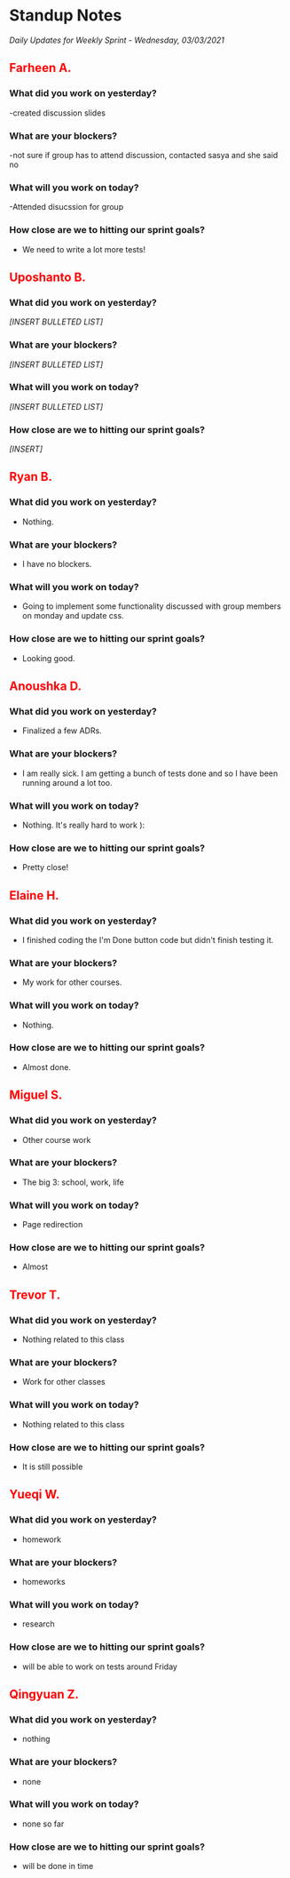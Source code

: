 # Standup Notes
*Daily Updates for Weekly Sprint - Wednesday, 03/03/2021*

## <span style="color: red;">Farheen A.</span> 

### What did you work on yesterday?
-created discussion slides

### What are your blockers?
-not sure if group has to attend discussion, contacted sasya and she said no

### What will you work on today?
-Attended disucssion for group

### How close are we to hitting our sprint goals?
- We need to write a lot more tests!

## <span style="color: red;">Uposhanto B.</span> 

### What did you work on yesterday?
*[INSERT BULLETED LIST]*

### What are your blockers?
*[INSERT BULLETED LIST]*

### What will you work on today?
*[INSERT BULLETED LIST]*

### How close are we to hitting our sprint goals?
*[INSERT]*

## <span style="color: red;">Ryan B.</span>

### What did you work on yesterday?
- Nothing.

### What are your blockers?
- I have no blockers.

### What will you work on today?
- Going to implement some functionality discussed with group members on monday and update css.

### How close are we to hitting our sprint goals?
- Looking good.

## <span style="color: red;">Anoushka D.</span>

### What did you work on yesterday?
- Finalized a few ADRs.

### What are your blockers?
- I am really sick. I am getting a bunch of tests done and so I have been running around a lot too.

### What will you work on today?
- Nothing. It's really hard to work ):

### How close are we to hitting our sprint goals?
- Pretty close!

## <span style="color: red;">Elaine H.</span>

### What did you work on yesterday?
- I finished coding the I'm Done button code but didn't finish testing it. 

### What are your blockers?
- My work for other courses. 

### What will you work on today?
- Nothing.

### How close are we to hitting our sprint goals?
- Almost done. 

## <span style="color: red;">Miguel S.</span>

### What did you work on yesterday?
- Other course work

### What are your blockers?
- The big 3: school, work, life

### What will you work on today?
- Page redirection

### How close are we to hitting our sprint goals?
- Almost

## <span style="color: red;">Trevor T.</span>

### What did you work on yesterday?
- Nothing related to this class

### What are your blockers?
- Work for other classes

### What will you work on today?
- Nothing related to this class

### How close are we to hitting our sprint goals?
- It is still possible

## <span style="color: red;">Yueqi W.</span>

### What did you work on yesterday?
- homework

### What are your blockers?
- homeworks

### What will you work on today?
- research

### How close are we to hitting our sprint goals?
- will be able to work on tests around Friday

## <span style="color: red;">Qingyuan Z.</span>

### What did you work on yesterday?
- nothing

### What are your blockers?
- none

### What will you work on today?
- none so far

### How close are we to hitting our sprint goals?
- will be done in time

